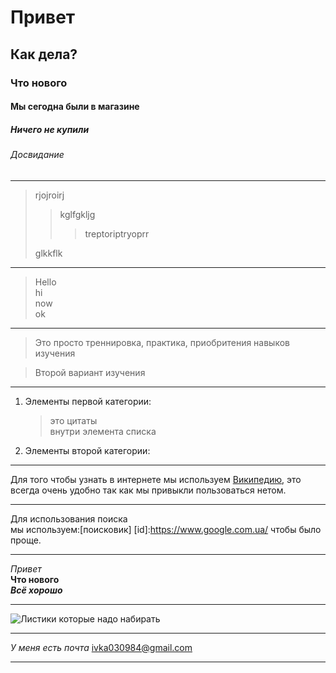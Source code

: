 # Привет
## Как дела?
### Что нового
#### Мы сегодна были в магазине  
##### Ничего не купили  
###### Досвидание  
---

> rjojroirj
>> kglfgkljg  
>>> treptoriptryoprr  
> 
>glkkflk

---

>Hello  
>hi  
>now  
>ok  

---

>Это просто треннировка,
практика, приобритения 
навыков изучения 

>Второй вариант изучения

---

1. Элементы первой категории:  
   
   >это цитаты  
   >внутри элемента списка  

2. Элементы второй категории:  

---

 Для того чтобы узнать в интернете
мы используем [Википедию](https://ru.wikipedia.org/wiki/%D0%97%D0%B0%D0%B3%D0%BB%D0%B0%D0%B2%D0%BD%D0%B0%D1%8F_%D1%81%D1%82%D1%80%D0%B0%D0%BD%D0%B8%D1%86%D0%B0 "инциклопедия"), это всегда очень удобно
так как мы привыкли пользоваться нетом.

---

Для использования поиска  
мы используем:[поисковик] [id]:https://www.google.com.ua/ чтобы было проще.

---

*Привет*  
**Что нового**  
***Всё хорошо***

---

![Листики которые надо набирать](https://user-images.githubusercontent.com/1469198/233654350-246a297f-d735-4f38-9592-039c439ad314.jpg "пробник")  

---

*У меня есть почта* <ivka030984@gmail.com>  

---


